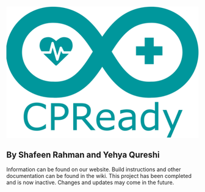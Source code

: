 ![CPReady Logo](docs/images/logo.png)
## By Shafeen Rahman and Yehya Qureshi

Information can be found on our website.
Build instructions and other documentation can be found in the wiki.
This project has been completed and is now inactive. Changes and updates may come in the future.